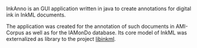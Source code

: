 InkAnno is an GUI application written in java to create annotations for digital ink in InkML documents.

The application was created for the annotation of such documents in AMI-Corpus as well as for the IAMonDo database.
Its core model of InkML was externalized as library to the project <a href='http://code.google.com/p/libinkml/'>libinkml</a>.